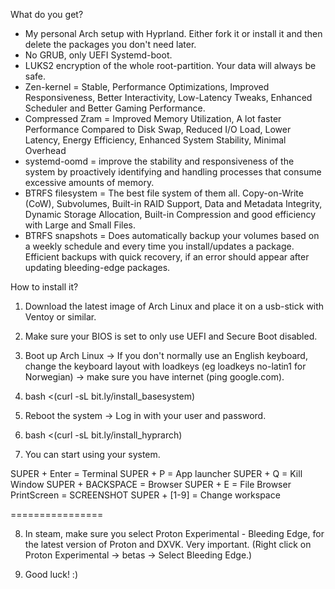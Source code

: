 What do you get?

- My personal Arch setup with Hyprland. Either fork it or install it and then delete the packages you don't need later.
- No GRUB, only UEFI Systemd-boot.
- LUKS2 encryption of the whole root-partition. Your data will always be safe.
- Zen-kernel = Stable, Performance Optimizations, Improved Responsiveness, Better Interactivity, Low-Latency Tweaks, Enhanced Scheduler and Better Gaming Performance.
- Compressed Zram = Improved Memory Utilization, A lot faster Performance Compared to Disk Swap, Reduced I/O Load, Lower Latency, Energy Efficiency, Enhanced System Stability, Minimal Overhead
- systemd-oomd = improve the stability and responsiveness of the system by proactively identifying and handling processes that consume excessive amounts of memory.
- BTRFS filesystem = The best file system of them all. Copy-on-Write (CoW), Subvolumes, Built-in RAID Support, Data and Metadata Integrity, Dynamic Storage Allocation, Built-in Compression and good efficiency with Large and Small Files.
- BTRFS snapshots = Does automatically backup your volumes based on a weekly schedule and every time you install/updates a package. Efficient backups with quick recovery, if an error should appear after updating bleeding-edge packages.

How to install it?

1. Download the latest image of Arch Linux and place it on a usb-stick with Ventoy or similar.

2. Make sure your BIOS is set to only use UEFI and Secure Boot disabled.

3. Boot up Arch Linux -> If you don't normally use an English keyboard, change the keyboard layout with loadkeys (eg loadkeys no-latin1 for Norwegian) -> make sure you have internet (ping google.com).

4. bash <(curl -sL bit.ly/install_basesystem)

5. Reboot the system -> Log in with your user and password.

6. bash <(curl -sL bit.ly/install_hyprarch)

7. You can start using your system.

SUPER + Enter = Terminal 
SUPER + P = App launcher 
SUPER + Q = Kill Window
SUPER + BACKSPACE = Browser 
SUPER + E = File Browser 
PrintScreen = SCREENSHOT 
SUPER + [1-9] = Change workspace

================

8. In steam, make sure you select Proton Experimental - Bleeding Edge, for the latest version of Proton and DXVK. Very important. (Right click on Proton Experimental -> betas -> Select Bleeding Edge.)

9. Good luck! :)
